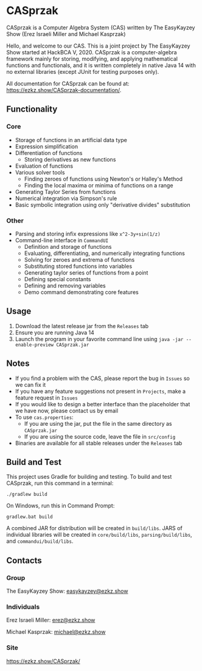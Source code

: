# CASprzak
CASprzak is a Computer Algebra System (CAS) written by The EasyKayzey Show (Erez Israeli Miller and Michael Kasprzak)

Hello, and welcome to our CAS. This is a joint project by The EasyKayzey Show started at HackBCA V, 2020. CASprzak is a computer-algebra framework mainly for storing, modifying, and applying mathematical functions and functionals, and it is written completely in native Java 14 with no external libraries (except JUnit for testing purposes only).

All documentation for CASprzak can be found at: https://ezkz.show/CASprzak-documentation/.

## Functionality
### Core
- Storage of functions in an artificial data type
- Expression simplification
- Differentiation of functions 
  - Storing derivatives as new functions
- Evaluation of functions
- Various solver tools
  - Finding zeroes of functions using Newton's or Halley's Method
  - Finding the local maxima or minima of functions on a range
- Generating Taylor Series from functions
- Numerical integration via Simpson's rule
- Basic symbolic integration using only "derivative divides" substitution
### Other
- Parsing and storing infix expressions like `x^2-3y+sin(1/z)`
- Command-line interface in `CommandUI`
  - Definition and storage of functions
  - Evaluating, differentiating, and numerically integrating functions
  - Solving for zeroes and extrema of functions
  - Substituting stored functions into variables
  - Generating taylor series of functions from a point
  - Defining special constants
  - Defining and removing variables
  - Demo command demonstrating core features

## Usage

1. Download the latest release jar from the `Releases` tab
2. Ensure you are running Java 14
3. Launch the program in your favorite command line using `java -jar --enable-preview CASprzak.jar` 

## Notes
- If you find a problem with the CAS, please report the bug in `Issues` so we can fix it
- If you have any feature suggestions not present in `Projects`, make a feature request in `Issues`
- If you would like to design a better interface than the placeholder that we have now, please contact us by email
- To use `cas.properties`:
   - If you are using the jar, put the file in the same directory as `CASprzak.jar`
   - If you are using the source code, leave the file in `src/config`
- Binaries are available for all stable releases under the `Releases` tab

## Build and Test

This project uses Gradle for building and testing. To build and test CASprzak, run this command in a terminal:

```shell
./gradlew build
```

On Windows, run this in Command Prompt:

```
gradlew.bat build
```

A combined JAR for distribution will be created in `build/libs`. JARS of individual libraries will be created in `core/build/libs`, `parsing/build/libs`, and `commandui/build/libs`.

## Contacts

### Group
The EasyKayzey Show: easykayzey@ezkz.show

### Individuals
Erez Israeli Miller: erez@ezkz.show

Michael Kasprzak: michael@ezkz.show

### Site
https://ezkz.show/CASprzak/

